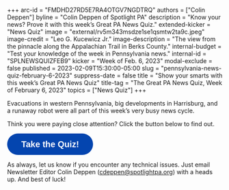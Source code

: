 +++
arc-id = "FMDHD27RD5E7RA4OTGV7NGDTRQ"
authors = ["Colin Deppen"]
byline = "Colin Deppen of Spotlight PA"
description = "Know your news? Prove it with this week’s Great PA News Quiz."
extended-kicker = "News Quiz"
image = "external/rv5m343msdze1se1qsmtw2ta9c.jpeg"
image-credit = "Leo G. Kucewicz Jr."
image-description = "The view from the pinnacle along the Appalachian Trail in Berks County."
internal-budget = "Test your knowledge of the week in Pennsylvania news."
internal-id = "SPLNEWSQUIZFEB9"
kicker = "Week of Feb. 6, 2023"
modal-exclude = false
published = 2023-02-09T15:30:00-05:00
slug = "pennsylvania-news-quiz-february-6-2023"
suppress-date = false
title = "Show your smarts with this week’s Great PA News Quiz"
title-tag = "The Great PA News Quiz, Week of February 6, 2023"
topics = ["News Quiz"]
+++

Evacuations in western Pennsylvania, big developments in Harrisburg, and a runaway robot were all part of this week’s very busy news cycle.

Think you were paying close attention? Click the button below to find out.

<button data-tf-popup="Mv68Xa5o" data-tf-opacity="100" data-tf-size="100" data-tf-iframe-props="title=SPL News Quiz Week 4 - Feb. 10" data-tf-transitive-search-params data-tf-medium="snippet" style="all:unset;font-family:Helvetica,Arial,sans-serif;display:inline-block;max-width:100%;white-space:nowrap;overflow:hidden;text-overflow:ellipsis;background-color:#0445AF;color:#fff;font-size:20px;border-radius:25px;padding:0 33px;font-weight:bold;height:50px;cursor:pointer;line-height:50px;text-align:center;margin:0;text-decoration:none;">Take the Quiz!</button><script src="//embed.typeform.com/next/embed.js"></script>



As always, let us know if you encounter any technical issues. Just email Newsletter Editor Colin Deppen (<a href="mailto:cdeppen@spotlightpa.org">cdeppen@spotlightpa.org</a>) with a heads up. And best of luck!
